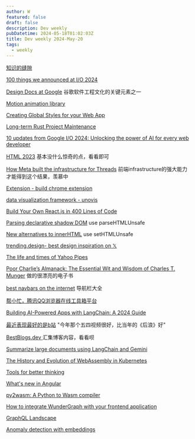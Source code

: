 ```yaml
---
author: W
featured: false
draft: false
description: Dev weekly
pubDatetime: 2024-05-18T01:02:03Z
title: Dev weekly 2024-May-20
tags:
  - weekly
---
```


[知识的缝隙](https://mp.weixin.qq.com/s/Nu16xFYIInSZN5hjW-avrw)

[100 things we announced at I/O 2024](https://blog.google/technology/ai/google-io-2024-100-announcements/)

[Design Docs at Google](https://www.industrialempathy.com/posts/design-docs-at-google/) 谷歌软件工程文化的关键元素之一

[Motion animation library](https://motion.dev/)

[Creating Global Styles for your Web App](https://dev.to/mirzaleka/creating-global-styles-for-your-web-app-3gcc?s=09&utm_source=pocket_reader)

[Long-term Rust Project Maintenance](https://corrode.dev/blog/long-term-rust-maintenance/?s=09&utm_source=pocket_reader)

[10 updates from Google I/O 2024: Unlocking the power of AI for every web developer](https://developer.chrome.com/blog/web-at-io24?linkId=9844208&utm_source=pocket_reader)

[HTML 2023](https://2023.stateofhtml.com/en-US) 基本没什么惊奇的点，看看即可

[How Meta built the infrastructure for Threads](https://engineering.fb.com/2023/12/19/core-infra/how-meta-built-the-infrastructure-for-threads/) 前端infrastructure的强大能力才能得到这个结果，羡慕中

[Extension - build chrome extension](https://extension.js.org/) 

[data visualization framework - unovis](https://unovis.dev/)

[Build Your Own React.js in 400 Lines of Code](https://webdeveloper.beehiiv.com/p/build-react-400-lines-code)

[Parsing declarative shadow DOM](https://fullystacked.net/parsing-shadow-dom/) use parseHTMLUnsafe

[New alternatives to innerHTML](https://fullystacked.net/innerhtml-alternatives/) use setHTMLUnsafe

[trending.design- best design inspiration on 𝕏](https://trending.design/)

[The life and times of Yahoo Pipes](https://retool.com/pipes)

[Poor Charlie’s Almanack: The Essential Wit and Wisdom of Charles T. Munger](https://press.stripe.com/poor-charlies-almanack) 做的很漂亮的电子书

[best navbars on the internet](https://www.navbar.gallery/) 导航栏大全

[帮小忙，腾讯QQ浏览器在线工具箱平台](https://tool.browser.qq.com/)

[Building AI-Powered Apps with LangChain: A 2024 Guide](https://blog.gopenai.com/building-ai-powered-apps-with-langchain-a-2024-guide-a21df1d26b6c)

[最近表现最好的是b站](https://mp.weixin.qq.com/s/0CplJPBCCoXhTuVst45jVA) "今年那个五四视频很好，比当年的《后浪》好"

[BestBlogs.dev ](https://www.bestblogs.dev/feeds?featured=y) 汇集博客内容，看看呗

[Summarize large documents using LangChain and Gemini](https://github.com/google/generative-ai-docs/blob/main/examples/gemini/python/langchain/Gemini_LangChain_Summarization_WebLoad.ipynb)

[The History and Evolution of WebAssembly in Kubernetes](https://www.fermyon.com/blog/history-and-evolution-of-webassembly-in-kubernetes)

[Tools for better thinking](https://untools.co/?s=09&utm_source=pocket_saves)

[What's new in Angular](https://www.youtube.com/watch?v=srP2P6j4Cqw)

[py2wasm: A Python to Wasm compiler](https://wasmer.io/posts/py2wasm-a-python-to-wasm-compiler)

[How to integrate WunderGraph with your frontend application](https://blog.logrocket.com/how-to-integrate-wundergraph-frontend-application/)

[GraphQL Landscape](https://landscape.graphql.org/)

[Anomaly detection with embeddings](https://colab.research.google.com/github/google-gemini/cookbook/blob/main/examples/Anomaly_detection_with_embeddings.ipynb)

[]()

[]()

[]()

[]()

[]()

[]()

[]()

[]()
